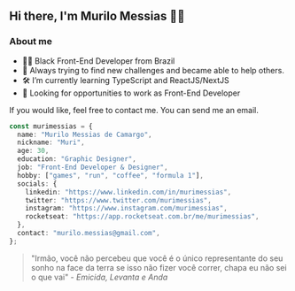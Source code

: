 ## Hi there, I'm Murilo Messias 👋🏾

### About me

- ✊🏾 Black Front-End Developer from Brazil
- 🏅 Always trying to find new challenges and became able to help others.
- 🛠️ I’m currently learning TypeScript and ReactJS/NextJS
- 🔎 Looking for opportunities to work as Front-End Developer

If you would like, feel free to contact me. You can send me an email.

```ts
const murimessias = {
  name: "Murilo Messias de Camargo",
  nickname: "Muri",
  age: 30,
  education: "Graphic Designer",
  job: "Front-End Developer & Designer",
  hobby: ["games", "run", "coffee", "formula 1"],
  socials: {
    linkedin: "https://www.linkedin.com/in/murimessias",
    twitter: "https://www.twitter.com/murimessias",
    instagram: "https://www.instagram.com/murimessias",
    rocketseat: "https://app.rocketseat.com.br/me/murimessias",
  },
  contact: "murilo.messias@gmail.com",
};
```

> "Irmão, você não percebeu que você é o único representante do seu sonho na face da terra se isso não fizer você correr, chapa eu não sei o que vai" - _Emicida, Levanta e Anda_
